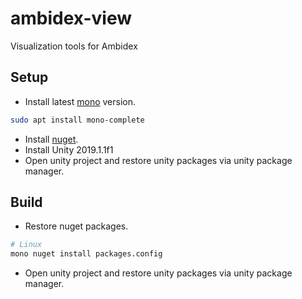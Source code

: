 # ambidex-view
Visualization tools for Ambidex

## Setup
- Install latest [mono](https://www.mono-project.com/download/stable/#download-lin) version.
```bash
sudo apt install mono-complete
```
- Install [nuget](https://docs.microsoft.com/ru-ru/nuget/install-nuget-client-tools).
- Install Unity 2019.1.1f1
- Open unity project and restore unity packages via unity package manager.

## Build
- Restore nuget packages.
```bash
# Linux
mono nuget install packages.config
```
- Open unity project and restore unity packages via unity package manager.
